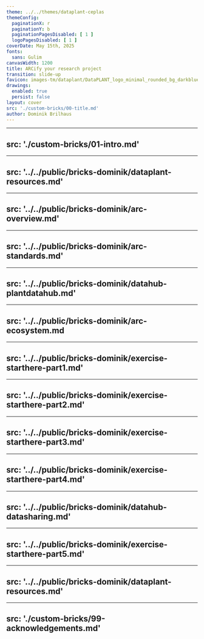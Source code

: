 ```yaml
---
theme: ../../themes/dataplant-ceplas
themeConfig:
  paginationX: r
  paginationY: b
  paginationPagesDisabled: [ 1 ]
  logoPagesDisabled: [ 1 ]
coverDate: May 15th, 2025
fonts:
  sans: Gulim
canvasWidth: 1200
title: ARCify your research project
transition: slide-up
favicon: images-tm/dataplant/DataPLANT_logo_minimal_rounded_bg_darkblue.svg
drawings:
  enabled: true
  persist: false
layout: cover
src: './custom-bricks/00-title.md'
author: Dominik Brilhaus
---
```


---
src: './custom-bricks/01-intro.md'
---

---
src: '../../public/bricks-dominik/dataplant-resources.md'
---

---
src: '../../public/bricks-dominik/arc-overview.md'
---

---
src: '../../public/bricks-dominik/arc-standards.md'
---

---
src: '../../public/bricks-dominik/datahub-plantdatahub.md'
---

---
src: '../../public/bricks-dominik/arc-ecosystem.md
---

---
src: '../../public/bricks-dominik/exercise-starthere-part1.md'
---

---
src: '../../public/bricks-dominik/exercise-starthere-part2.md'
---

---
src: '../../public/bricks-dominik/exercise-starthere-part3.md'
---

---
src: '../../public/bricks-dominik/exercise-starthere-part4.md'
---

---
src: '../../public/bricks-dominik/datahub-datasharing.md'
---

---
src: '../../public/bricks-dominik/exercise-starthere-part5.md'
---

---
src: '../../public/bricks-dominik/dataplant-resources.md'
---

---
src: './custom-bricks/99-acknowledgements.md'
---
